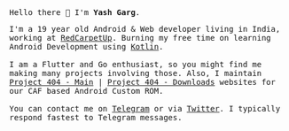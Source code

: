 <p><samp>Hello there 👋 I'm <b>Yash Garg</b>.</samp></p>

<p><samp>
  I'm a 19 year old Android & Web developer living in India, working at <a href="https://redcarpet.ai/">RedCarpetUp</a>. Burning my free time on learning Android Development using <a href="https://kotlinlang.org">Kotlin</a>.
  <br/><br/>
  I am a Flutter and Go enthusiast, so you might find me making many projects involving those. Also, I maintain <a href="https://project404.us/">Project 404 - Main</a> | <a href="https://downloads.project404.us/">Project 404 - Downloads</a> websites for our CAF based Android Custom ROM.
  <br/><br/>
  You can contact me on <a href="https://telegram.me/smart_geek/">Telegram</a> or via <a href="https://twitter.com/yashgarg1803">Twitter</a>.
  I typically respond fastest to Telegram messages.
</samp></p>
